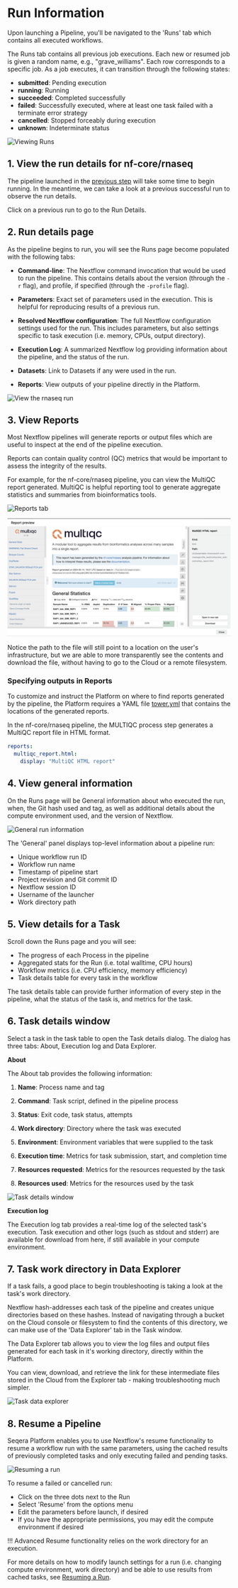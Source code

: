 # Run Information

Upon launching a Pipeline, you'll be navigated to the 'Runs' tab which contains all executed workflows. 

The Runs tab contains all previous job executions. Each new or resumed job is given a random name, e.g., "grave_williams". Each row corresponds to a specific job. As a job executes, it can transition through the following states:

- **submitted**: Pending execution
- **running**: Running
- **succeeded**: Completed successfully
- **failed**: Successfully executed, where at least one task failed with a terminate error strategy
- **cancelled**: Stopped forceably during execution
- **unknown**: Indeterminate status

![Viewing Runs](assets/sp-cloud-view-all-runs.gif)

## 1. View the run details for nf-core/rnaseq

The pipeline launched in the [previous step](./launchpad.md) will take some time to begin running. In the meantime, we can take a look at a previous successful run to observe the run details.

Click on a previous run to go to the Run Details.

## 2. Run details page

As the pipeline begins to run, you will see the Runs page become populated with the following tabs:

- **Command-line**: The Nextflow command invocation that would be used to run the pipeline. This contains details about the version (through the `-r` flag), and profile, if specified (through the `-profile` flag).

- **Parameters**: Exact set of parameters used in the execution. This is helpful for reproducing results of a previous run.

- **Resolved Nextflow configuration**: The full Nextflow configuration settings used for the run. This includes parameters, but also settings specific to task execution (i.e. memory, CPUs, output directory).

- **Execution Log**: A summarized Nextflow log providing information about the pipeline, and the status of the run.

- **Datasets**: Link to Datasets if any were used in the run.

- **Reports**: View outputs of your pipeline directly in the Platform.

![View the rnaseq run](assets/sp-cloud-run-info.gif)


## 3. View Reports

Most Nextflow pipelines will generate reports or output files which are useful to inspect at the end of the pipeline execution. 

Reports can contain quality control (QC) metrics that would be important to assess the integrity of the results.

For example, for the nf-core/rnaseq pipeline, you can view the MultiQC report generated. MultiQC is helpful reporting tool to generate aggregate statistics and summaries from bioinformatics tools.

![Reports tab](assets/reports-tab.png)

![Reports MultiQC preview](assets/reports-preview.png)

Notice the path to the file will still point to a location on the user's infrastructure, but we are able to more transparently see the contents and download the file, without having to go to the Cloud or a remote filesystem.

### Specifying outputs in Reports

To customize and instruct the Platform on where to find reports generated by the pipeline, the Platform requires a YAML file [tower.yml](https://github.com/nf-core/rnaseq/blob/master/tower.yml) that contains the locations of the generated reports. 

In the nf-core/rnaseq pipeline, the MULTIQC process step generates a MultiQC report file in HTML format.

```yaml
reports:
  multiqc_report.html:
    display: "MultiQC HTML report"
```

## 4. View general information

On the Runs page will be General information about who executed the run, when, the Git hash used and tag, as well as additional details about the compute environment used, and the version of Nextflow.

![General run information](assets/general-run-details.gif)

The 'General' panel displays top-level information about a pipeline run:

- Unique workflow run ID
- Workflow run name
- Timestamp of pipeline start
- Project revision and Git commit ID
- Nextflow session ID
- Username of the launcher
- Work directory path

## 5. View details for a Task

Scroll down the Runs page and you will see:

- The progress of each Process in the pipeline
- Aggregated stats for the Run (i.e. total walltime, CPU hours)
- Workflow metrics (i.e. CPU efficiency, memory efficiency)
- Task details table for every task in the workflow

The task details table can provide further information of every step in the pipeline, what the status of the task is, and metrics for the task.

## 6. Task details window

Select a task in the task table to open the Task details dialog. The dialog has three tabs: About, Execution log and Data Explorer.

**About**

The About tab provides the following information:

1. **Name**: Process name and tag

2. **Command**: Task script, defined in the pipeline process

3. **Status**: Exit code, task status, attempts

4. **Work directory**: Directory where the task was executed

5. **Environment**: Environment variables that were supplied to the task

6. **Execution time**: Metrics for task submission, start, and completion time

7. **Resources requested**: Metrics for the resources requested by the task

8. **Resources used**: Metrics for the resources used by the task

![Task details window](assets/task-details.gif)

**Execution log**

The Execution log tab provides a real-time log of the selected task's execution. Task execution and other logs (such as stdout and stderr) are available for download from here, if still available in your compute environment.

## 7. Task work directory in Data Explorer

If a task fails, a good place to begin troubleshooting is taking a look at the task's work directory.

Nextflow hash-addresses each task of the pipeline and creates unique directories based on these hashes. Instead of navigating through a bucket on the Cloud console or filesystem to find the contents of this directory, we can make use of the 'Data Explorer' tab in the Task window.

The Data Explorer tab allows you to view the log files and output files generated for each task in it's working directory, directly within the Platform.

You can view, download, and retrieve the link for these intermediate files stored in the Cloud from the Explorer tab - making troubleshooting much simpler.

![Task data explorer](assets/sp-cloud-task-data-explorer.gif)

## 8. Resume a Pipeline

Seqera Platform enables you to use Nextflow's resume functionality to resume a workflow run with the same parameters, using the cached results of previously completed tasks and only executing failed and pending tasks.

![Resuming a run](assets/sp-cloud-resume-a-run.gif)

To resume a failed or cancelled run:

- Click on the three dots next to the Run
- Select 'Resume' from the options menu
- Edit the parameters before launch, if desired
- If you have the appropriate permissions, you may edit the compute environment if desired

!!! Advanced 
  Resume functionality relies on the work directory for an execution. 
  
  For more details on how to modify launch settings for a run (i.e. changing compute environment, work directory) and be able to use results from cached tasks, see [Resuming a Run](./resume_pipeline.md).